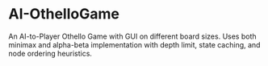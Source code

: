 # AI-OthelloGame
An AI-to-Player Othello Game with GUI on different board sizes. Uses both minimax and alpha-beta implementation with depth limit, state caching, and node ordering heuristics.
